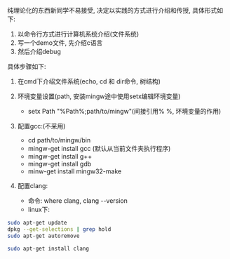 纯理论化的东西新同学不易接受, 决定以实践的方式进行介绍和传授, 具体形式如下:
1. 以命令行方式进行计算机系统介绍(文件系统)
2. 写一个demo文件, 先介绍c语言
3. 然后介绍debug

具体步骤如下:
1. 在cmd下介绍文件系统(echo, cd 和 dir命令, 树结构)
2. 环境变量设置(path, 安装mingw途中使用setx编辑环境变量)
	- setx Path "%Path%;path/to/mingw"(间接引用% %, 环境变量的作用)
3. 配置gcc:(不采用)
	- cd path/to/mingw/bin
	- mingw-get install gcc (默认从当前文件夹执行程序)
	- mingw-get install g++
	- mingw-get install gdb
	- minw-get install mingw32-make

4. 配置clang:
	- 命令: where clang, clang --version
	- linux下:
```bash
sudo apt-get update
dpkg --get-selections | grep hold
sudo apt-get autoremove

sudo apt-get install clang
```
